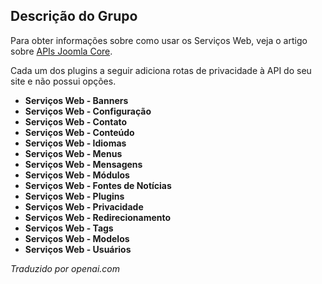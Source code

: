 <!-- Filename: Chunk4x:Extensions_Plugin_Manager_Edit_Web_Services_Group / Display title: Grupo de Serviços Web -->

## Descrição do Grupo

Para obter informações sobre como usar os Serviços Web, veja o artigo sobre [APIs Joomla Core](https://docs.joomla.org/J4.x:Joomla_Core_APIs).

Cada um dos plugins a seguir adiciona rotas de privacidade à API do seu site e não possui opções.

- **Serviços Web - Banners**
- **Serviços Web - Configuração**
- **Serviços Web - Contato**
- **Serviços Web - Conteúdo**
- **Serviços Web - Idiomas**
- **Serviços Web - Menus**
- **Serviços Web - Mensagens**
- **Serviços Web - Módulos**
- **Serviços Web - Fontes de Notícias**
- **Serviços Web - Plugins**
- **Serviços Web - Privacidade**
- **Serviços Web - Redirecionamento**
- **Serviços Web - Tags**
- **Serviços Web - Modelos**
- **Serviços Web - Usuários**

*Traduzido por openai.com*

